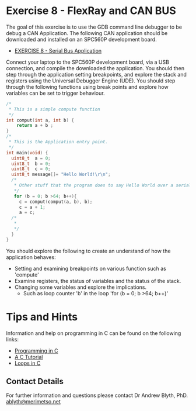 # Exercise 8 - FlexRay and CAN BUS

The goal of this exercise is to use the GDB command line debugger to be debug a CAN Application. The following CAN application should be downloaded and installed on an SPC560P development board.

* [EXERCISE 8 - Serial Bus Application](https://github.com/Merimetso-Code/EmbeddedAutomotiveSecurity/blob/main/EXERCISE8.zip)

Connect your laptop to the SPC560P development board, via a USB connection, and compile the downloaded the application. You should then step through the application setting breakpoints, and explore the stack and registers using the Universal Debugger Engine (UDE).  You should step through the following functions using break points and explore how variables can be set to trigger behaviour.

```c
/*
 * This is a simple compute function
 */
int comput(int a, int b) {
	return a + b ;
}
/*
 * This is the Application entry point.
 */
int main(void) {
  uint8_t  a = 0;
  uint8_t  b = 0;
  uint8_t  c = 0;
  uint8_t message[]= "Hello World!\r\n";
  /*
   * Other stuff that the program does to say Hello World over a serial connection
   */
   for (b = 0; b >64; b++){
     c = comput(comput(a, b), b);
     c = a + 1;
     a = c;
  /*
   *
   */
  }
}
```

You should explore the following to create an understand of how the application behaves:

* Setting and examining breakpoints on various function such as 'compute'
* Examine registers, the status of variables and the status of the stack.
* Changing some variables and explore the implications.
  * Such as loop counter 'b' in the loop 'for (b = 0; b >64; b++)'

# Tips and Hints
Information and help on programming in C can be found on the following links:
* [Programming in C](https://beginnersbook.com/2014/01/c-program-structure/)
* [A C Tutorial](https://www.cprogramming.com/tutorial/c-tutorial.html?inl=nv)
* [Loops in C](https://www.tutorialspoint.com/cprogramming/c_loops.htm)

## Contact Details

For further information and questions please contact Dr Andrew Blyth, PhD. <ablyth@merimetso.net>
